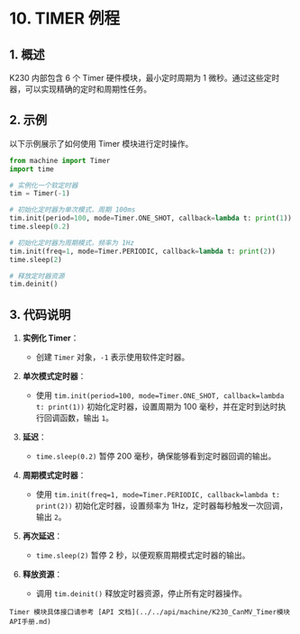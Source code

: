 # 10. TIMER 例程

## 1. 概述

K230 内部包含 6 个 Timer 硬件模块，最小定时周期为 1 微秒。通过这些定时器，可以实现精确的定时和周期性任务。

## 2. 示例

以下示例展示了如何使用 Timer 模块进行定时操作。

```python
from machine import Timer
import time

# 实例化一个软定时器
tim = Timer(-1)

# 初始化定时器为单次模式，周期 100ms
tim.init(period=100, mode=Timer.ONE_SHOT, callback=lambda t: print(1))
time.sleep(0.2)

# 初始化定时器为周期模式，频率为 1Hz
tim.init(freq=1, mode=Timer.PERIODIC, callback=lambda t: print(2))
time.sleep(2)

# 释放定时器资源
tim.deinit()
```

## 3. 代码说明

1. **实例化 Timer**：
   - 创建 `Timer` 对象，`-1` 表示使用软件定时器。

1. **单次模式定时器**：
   - 使用 `tim.init(period=100, mode=Timer.ONE_SHOT, callback=lambda t: print(1))` 初始化定时器，设置周期为 100 毫秒，并在定时到达时执行回调函数，输出 `1`。

1. **延迟**：
   - `time.sleep(0.2)` 暂停 200 毫秒，确保能够看到定时器回调的输出。

1. **周期模式定时器**：
   - 使用 `tim.init(freq=1, mode=Timer.PERIODIC, callback=lambda t: print(2))` 初始化定时器，设置频率为 1Hz，定时器每秒触发一次回调，输出 `2`。

1. **再次延迟**：
   - `time.sleep(2)` 暂停 2 秒，以便观察周期模式定时器的输出。

1. **释放资源**：
   - 调用 `tim.deinit()` 释放定时器资源，停止所有定时器操作。

```{admonition} 提示
Timer 模块具体接口请参考 [API 文档](../../api/machine/K230_CanMV_Timer模块API手册.md)
```
